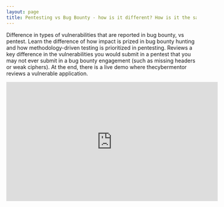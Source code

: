```yaml
---
layout: page
title: Pentesting vs Bug Bounty - how is it different? How is it the same?
---
```


Difference in types of vulnerabilities that are reported in bug bounty, vs pentest. Learn the difference of how impact is prized in bug bounty hunting and how methodology-driven testing is prioritized in pentesting. Reviews a key difference in the vulnerabilities you would submit in a pentest that you may not ever submit in a bug bounty engagement (such as missing headers or weak ciphers). At the end, there is a live demo where thecybermentor reviews a vulnerable application.

<div class="container">
	<iframe width="560" height="315" src="https://www.youtube.com/embed/6QIrXgPGJhM" frameborder="0" allow="accelerometer; autoplay; encrypted-media; gyroscope; picture-in-picture" allowfullscreen></iframe>
</div>
